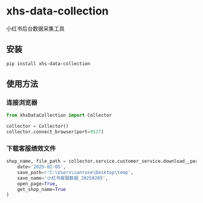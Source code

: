 # xhs-data-collection
小红书后台数据采集工具

## 安装
```bash
pip install xhs-data-collection
```

## 使用方法
### 连接浏览器
```python
from XhsDataCollection import Collector

collector = Collector()
collector.connect_browser(port=9527)
```

### 下载客服绩效文件
```python
shop_name, file_path = collector.service.customer_service.download__performance__detail(
    date='2025-02-05',
    save_path=r'C:\Users\sanrose\Desktop\temp',
    save_name='小红书客服数据_20250205',
    open_page=True,
    get_shop_name=True
)
```